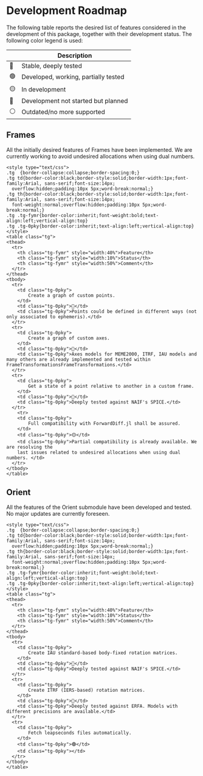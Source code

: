 
# Development Roadmap

The following table reports the desired list of features considered in the development of 
this package, together with their development status. The following color legend is used: 

|    | Description                           |
|----|-------------------------------------- |
| 🔵 | Stable, deeply tested                 |
| 🟢 | Developed, working, partially tested  |
| 🟡 | In development                        |
| 🔴 | Development not started but planned   |
| ⚪ | Outdated/no more supported            |


## Frames 

All the initially desired features of Frames have been implemented. We are currently working 
to avoid undesired allocations when using dual numbers.

```@raw html
<style type="text/css">
.tg  {border-collapse:collapse;border-spacing:0;}
.tg td{border-color:black;border-style:solid;border-width:1px;font-family:Arial, sans-serif;font-size:14px;
  overflow:hidden;padding:10px 5px;word-break:normal;}
.tg th{border-color:black;border-style:solid;border-width:1px;font-family:Arial, sans-serif;font-size:14px;
  font-weight:normal;overflow:hidden;padding:10px 5px;word-break:normal;}
.tg .tg-fymr{border-color:inherit;font-weight:bold;text-align:left;vertical-align:top}
.tg .tg-0pky{border-color:inherit;text-align:left;vertical-align:top}
</style>
<table class="tg">
<thead>
  <tr>
    <th class="tg-fymr" style="width:40%">Feature</th>
    <th class="tg-fymr" style="width:10%">Status</th>
    <th class="tg-fymr" style="width:50%">Comment</th>
  </tr>
</thead>
<tbody>
  <tr>
    <td class="tg-0pky">
        Create a graph of custom points.
    </td>
    <td class="tg-0pky">🔵</td>
    <td class="tg-0pky">Points could be defined in different ways (not only associated to ephemeris).</td>
  </tr>
  <tr>
    <td class="tg-0pky">
        Create a graph of custom axes.
    </td>
    <td class="tg-0pky">🔵</td>
    <td class="tg-0pky">Axes models for MEME2000, ITRF, IAU models and many others are already implemented and tested within FrameTransformationsFrameTransformations.</td>
  </tr>
  <tr>
    <td class="tg-0pky">
        Get a state of a point relative to another in a custom frame.
    </td>
    <td class="tg-0pky">🔵</td>
    <td class="tg-0pky">Deeply tested against NAIF's SPICE.</td>
  </tr>
    <tr>
    <td class="tg-0pky">
        Full compatibility with ForwardDiff.jl shall be assured.
    </td>
    <td class="tg-0pky">🟡</td>
    <td class="tg-0pky">Partial compatibility is already available. We are resolving the 
    last issues related to undesired allocations when using dual numbers. </td>
  </tr>
</tbody>
</table>
```


## Orient

All the features of the Orient submodule have been developed and tested. No major updates
are currently foreseen.

```@raw html
<style type="text/css">
.tg  {border-collapse:collapse;border-spacing:0;}
.tg td{border-color:black;border-style:solid;border-width:1px;font-family:Arial, sans-serif;font-size:14px;
  overflow:hidden;padding:10px 5px;word-break:normal;}
.tg th{border-color:black;border-style:solid;border-width:1px;font-family:Arial, sans-serif;font-size:14px;
  font-weight:normal;overflow:hidden;padding:10px 5px;word-break:normal;}
.tg .tg-fymr{border-color:inherit;font-weight:bold;text-align:left;vertical-align:top}
.tg .tg-0pky{border-color:inherit;text-align:left;vertical-align:top}
</style>
<table class="tg">
<thead>
  <tr>
    <th class="tg-fymr" style="width:40%">Feature</th>
    <th class="tg-fymr" style="width:10%">Status</th>
    <th class="tg-fymr" style="width:50%">Comment</th>
  </tr>
</thead>
<tbody>
  <tr>
    <td class="tg-0pky">
        Create IAU standard-based body-fixed rotation matrices.
    </td>
    <td class="tg-0pky">🔵</td>
    <td class="tg-0pky">Deeply tested against NAIF's SPICE.</td>
  </tr>
  <tr>
    <td class="tg-0pky">
        Create ITRF (IERS-based) rotation matrices.
    </td>
    <td class="tg-0pky">🔵</td>
    <td class="tg-0pky">Deeply tested against ERFA. Models with different precisions are available.</td>
  </tr>
  <tr>
    <td class="tg-0pky">
        Fetch leapseconds files automatically.
    </td>
    <td class="tg-0pky">🟢</td>
    <td class="tg-0pky"></td>
  </tr>
</tbody>
</table>
```
